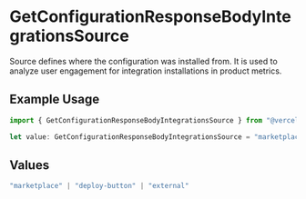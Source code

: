 # GetConfigurationResponseBodyIntegrationsSource

Source defines where the configuration was installed from. It is used to analyze user engagement for integration installations in product metrics.

## Example Usage

```typescript
import { GetConfigurationResponseBodyIntegrationsSource } from "@vercel/sdk/models/getconfigurationop.js";

let value: GetConfigurationResponseBodyIntegrationsSource = "marketplace";
```

## Values

```typescript
"marketplace" | "deploy-button" | "external"
```